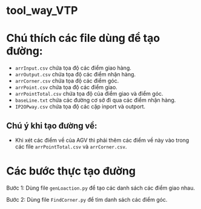 # tool_way_VTP

# Chú thích các file dùng để tạo đường:
* `arrInput.csv` chứa tọa độ các điểm giao hàng.
* `arrOutput.csv` chứa tọa độ các điểm nhận hàng.
* `arrCorner.csv` chứa tọa độ các điểm góc.
* `arrPoint.csv` chứa tọa độ các điểm giao.
* `arrPointTotal.csv` chứa tọa độ của điểm giao và điểm góc.
* `baseLine.txt` chứa các đường cơ sở đi qua các điểm nhận hàng.
* `IP2OPway.csv` chứa tọa độ các cặp inport và outport.

## Chú ý khi tạo đường về:
* Khi xét các điểm  về của AGV thì phải thêm các điểm về này vào trong các file `arrPointTotal.csv` và `arrCorner.csv`.

# Các bước thực tạo đường

Bước 1: Dùng file `genLoaction.py` để tạo các danh sách các điểm giao nhau.

Bước 2: Dùng file `FindCorner.py` để tìm danh sách các điểm góc.


